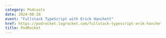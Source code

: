 ```yaml
---
category: Podcasts
date: 2024-08-28
event: "Fullstack TypeScript with Erick Hanchett"
href: https://podrocket.logrocket.com/fullstack-typescript-erik-hanchett
title: PodRocket
---
```

